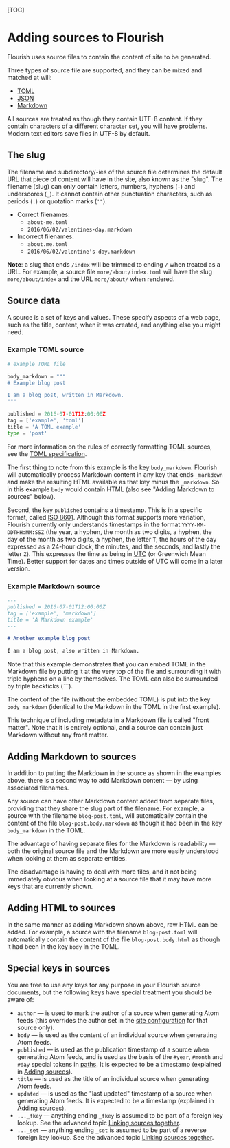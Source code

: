 [TOC]

# Adding sources to Flourish

Flourish uses source files to contain the content of site to be generated.

Three types of source file are supported, and they can be mixed and matched
at will:

* [TOML][toml]
* [JSON][json]
* [Markdown][md]

All sources are treated as though they contain UTF-8 content. If they contain
characters of a different character set, you will have problems. Modern text
editors save files in UTF-8 by default.


## The slug

The filename and subdirectory/-ies of the source file determines the default
URL that piece of content will have in the site, also known as the "slug". The
filename (slug) can only contain letters, numbers, hyphens (`-`) and
underscores (`_`). It cannot contain other punctuation characters, such as
periods (`.`) or quotation marks (`'"`).

* Correct filenames:
    * `about-me.toml`
    * `2016/06/02/valentines-day.markdown`
* Incorrect filenames:
    * `about.me.toml`
    * `2016/06/02/valentine's-day.markdown`

**Note**: a slug that ends `/index`  will be trimmed to ending `/` when
treated as a URL. For example, a source file `more/about/index.toml` will have
the slug `more/about/index` and the URL `more/about/` when rendered.

## Source data

A source is a set of keys and values. These specify aspects of a web page,
such as the title, content, when it was created, and anything else you might
need. 

### Example TOML source

```python
# example TOML file

body_markdown = """
# Example blog post

I am a blog post, written in Markdown.
"""

published = 2016-07-01T12:00:00Z
tag = ['example', 'toml']
title = 'A TOML example'
type = 'post'
```

For more information on the rules of correctly formatting TOML sources, see
the [TOML specification][tomlspec].

The first thing to note from this example is the key `body_markdown`. Flourish
will automatically process Markdown content in any key that ends `_markdown`
and make the resulting HTML available as that key minus the `_markdown`. So in
this example `body` would contain HTML (also see "Adding Markdown to sources"
below).

Second, the key `published` contains a timestamp. This is in a specific 
format, called [ISO 8601][iso]. Although this format supports more 
variation, Flourish currently only understands timestamps in the format 
`YYYY-MM-DDTHH:MM:SSZ` (the year, a hyphen, the month as two digits, a hyphen,
the day of the month as two digits, a hyphen, the letter `T`, the hours
of the day expressed as a 24-hour clock, the minutes, and the seconds, and
lastly the letter `Z`). This expresses the time as being in [UTC][utc] 
(or Greenwich Mean Time). Better support for dates and times outside of UTC
will come in a later version.


### Example Markdown source

```markdown
---
published = 2016-07-01T12:00:00Z
tag = ['example', 'markdown']
title = 'A Markdown example'
---

# Another example blog post

I am a blog post, also written in Markdown.
```

Note that this example demonstrates that you can embed TOML in the Markdown
file by putting it at the very top of the file and surrounding it with triple
hyphens on a line by themselves. The TOML can also be surrounded by triple
backticks (\`\`\`).

The content of the file (without the embedded TOML) is put into the key
`body_markdown` (identical to the Markdown in the TOML in the first example).

This technique of including metadata in a Markdown file is called
"front matter". Note that it is entirely optional, and a source can contain
just Markdown without any front matter.

## Adding Markdown to sources

In addition to putting the Markdown in the source as shown in the examples
above, there is a second way to add Markdown content — by using associated
filenames.

Any source can have other Markdown content added from separate files,
providing that they share the slug part of the filename. For example, a
source with the filename `blog-post.toml`, will automatically contain the
content of the file `blog-post.body.markdown` as though it had been in
the key `body_markdown` in the TOML.

The advantage of having separate files for the Markdown is readability — both
the original source file and the Markdown are more easily understood when
looking at them as separate entities.

The disadvantage is having to deal with more files, and it not being
immediately obvious when looking at a source file that it may have more
keys that are currently shown.


## Adding HTML to sources

In the same manner as adding Markdown shown above, raw HTML can be added.
For example, a source with the filename `blog-post.toml` will automatically
contain the content of the file `blog-post.body.html` as though it had been
in the key `body` in the TOML.


## Special keys in sources

You are free to use any keys for any purpose in your Flourish source
documents, but the following keys have special treatment you should
be aware of:

  * `author` — is used to mark the author of a source when
    generating Atom feeds (this overrides the author set in
    the [site configuration](/site-configuration/) for that source only).
  * `body` — is used as the content of an individual source when generating
    Atom feeds.
  * `published` — is used as the publication timestamp of a source when
    generating Atom feeds, and is used as the basis of the `#year`, `#month`
    and `#day` special tokens in [paths](/adding-paths/). It is expected to be a
    timestamp (explained in [Adding sources](/adding-sources/)).
  * `title` — is used as the title of an individual source when generating
    Atom feeds.
  * `updated` — is used as the "last updated" timestamp of a source when
    generating Atom feeds. It is expected to be a timestamp (explained in
    [Adding sources](/adding-sources/)).
  * `..._fkey` — anything ending `_fkey` is assumed to be part of a foreign
    key lookup. See the advanced topic
    [Linking sources together](/linking-sources/).
  * `..._set` — anything ending `_set` is assumed to be part of a reverse
    foreign key lookup. See the advanced topic
    [Linking sources together](/linking-sources/).


[iso]: https://en.wikipedia.org/wiki/ISO_8601
[json]: http://json.org
[md]: http://daringfireball.net/projects/markdown/
[toml]: https://github.com/toml-lang/toml
[tomlspec]: https://github.com/toml-lang/toml#user-content-spec
[utc]: https://en.wikipedia.org/wiki/Coordinated_Universal_Time
